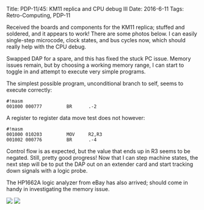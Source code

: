 Title: PDP-11/45: KM11 replica and CPU debug III
Date: 2016-6-11
Tags: Retro-Computing, PDP-11

Received the boards and components for the KM11 replica; stuffed and soldered, and it appears to work!  There are
some photos below.  I can easily single-step microcode, clock states, and bus cycles now, which should really help
with the CPU debug.

Swapped DAP for a spare, and this has fixed the stuck PC issue.  Memory issues remain, but by choosing a working
memory range, I can start to toggle in and attempt to execute very simple programs.

The simplest possible program, unconditional branch to self, seems to execute correctly:

    #!masm
    001000 000777         BR      .-2

A register to register data move test does not however:

    #!masm
    001000 010203         MOV     R2,R3
    001002 000776         BR      .-4

Control flow is as expected, but the value that ends up in R3 seems to be negated.  Still, pretty good progress!
Now that I can step machine states, the next step will be to put the DAP out on an extender card and start tracking
down signals with a logic probe.

The HP1662A logic analyzer from eBay has also arrived; should come in handy in investigating the memory issue.

[<img class='image-process-thumb' src='/images/pdp11/km11.jpg'/>]({filename}/images/pdp11/km11.jpg)
[<img class='image-process-thumb' src='/images/pdp11/km11-action.jpg'/>]({filename}/images/pdp11/km11-action.jpg)